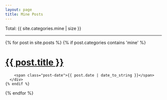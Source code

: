 ```yaml
---
layout: page
title: Mine Posts
---
```

 Total: {{ site.categories.mine | size }}
<div class="posts">
  <hr />
  {% for post in site.posts %}
    {% if post.categories contains 'mine' %}
       <div class="post">
        <h1 class="post-title">
          <a href="{{ post.url }}" onclick="ga('send', 'event', 'Mine', 'O: {{ post.title }}', '{{ page.url }}}', 10, { 'nonInteraction': 1 });">
            {{ post.title }}
          </a>
        </h1>

        <span class="post-date">{{ post.date | date_to_string }}</span>
      </div>
    {% endif %}
  {% endfor %}
</div>
